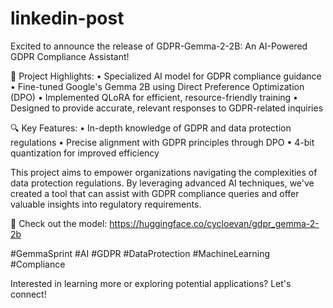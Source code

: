 # linkedin-post


Excited to announce the release of GDPR-Gemma-2-2B: An AI-Powered GDPR Compliance Assistant!

🚀 Project Highlights:
• Specialized AI model for GDPR compliance guidance
• Fine-tuned Google's Gemma 2B using Direct Preference Optimization (DPO)
• Implemented QLoRA for efficient, resource-friendly training
• Designed to provide accurate, relevant responses to GDPR-related inquiries

🔍 Key Features:
• In-depth knowledge of GDPR and data protection regulations
• Precise alignment with GDPR principles through DPO
• 4-bit quantization for improved efficiency

This project aims to empower organizations navigating the complexities of data protection regulations. By leveraging advanced AI techniques, we've created a tool that can assist with GDPR compliance queries and offer valuable insights into regulatory requirements.

🔗 Check out the model: https://huggingface.co/cycloevan/gdpr_gemma-2-2b

 #GemmaSprint #AI #GDPR #DataProtection #MachineLearning #Compliance

Interested in learning more or exploring potential applications? Let's connect!